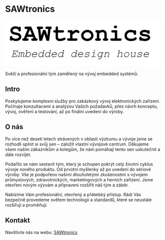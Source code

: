 # SAWtronics

![SAWtronics Logo](/images/logo01.jpg)

Svěží a profesionální tým zaměřený na vývoj embedded systémů.

## Intro

Poskytujeme komplexní služby pro zakázkový vývoj elektronických zařízení. Počínaje konzultacemi a analýzou Vašich požadavků,
přes návrh konceptu, vývoj, ověření a testování, až po finální uvedení do výroby.

## O nás

Po více než deseti letech strávených v oblasti výzkumu a vývoje jsme se rozhodli splnit si svůj sen – založit vlastní vývojové centrum. Děkujeme všem našim zákazníkům
a kolegům, že nám pomáhají tento sen uskutečnit a dále rozvíjet.

Podařilo se nám sestavit tým, který je schopen pokrýt celý životní cyklus vývoje nového produktu. Od prvotní myšlenky až po uvedení do sériové výroby. Vše je podpořeno našimi dlouholetými zkušenostmi s vývojem průmyslových, zdravotnických, marketingových a herních zařízení. Jsme otevřeni novým výzvám a připraveni rozšířit náš tým a záběr.

Nabízíme Vám profesionální, otevřený a přátelský přístup. Rádi Vás bezpečně provedeme světem technologií a standardů, které se neustále rozšiřují a proměňují.

## Kontakt

Navštivte nás na webu: [SAWtronics](https://www.sawtronics.com)

